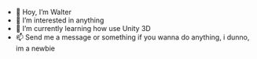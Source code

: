 - 👋 Hoy, I’m Walter
- 👀 I’m interested in anything
- 🌱 I’m currently learning how use Unity 3D
- 📫 Send me a message or something if you wanna do anything, i dunno, im a newbie

<!---
WalterFunnyMan/WalterFunnyMan is a ✨ special ✨ repository because its `README.md` (this file) appears on your GitHub profile.
You can click the Preview link to take a look at your changes.
--->
